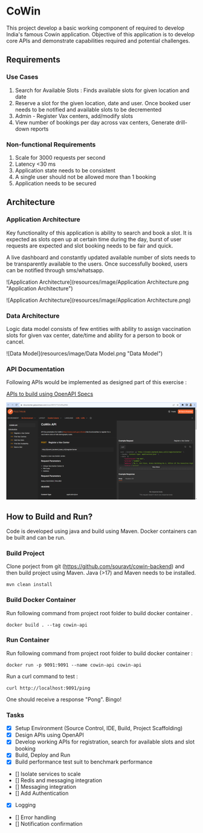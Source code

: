 # CoWin 

This project develop a basic working component of required to develop India's famous Cowin application. Objective of this application is to develop core APIs and demonstrate capabilities required and potential challenges.


## Requirements

### Use Cases

1. Search for Available Slots : Finds available slots for given location and date
2. Reserve a slot for the given location, date and user. Once booked user needs to be notified and available slots to be decremented
3. Admin - Register Vax centers, add/modify slots
4. View number of bookings per day across vax centers, Generate drill-down reports

### Non-functional Requirements

1. Scale for 3000 requests per second
2. Latency <30 ms
3. Application state needs to be consistent
4. A single user should not be allowed more than 1 booking
5. Application needs to be secured

## Architecture

### Application Architecture

Key functionality of this application is ability to search and book a slot. It is expected as slots open up at certain time during the day, burst of user requests are expected and slot booking needs to be fair and quick.

A live dashboard and constantly updated available number of slots needs to be transparently available to the users. Once successfully booked, users can be notified through sms/whatsapp.

![Application Architecture](resources/image/Application Architecture.png "Application Architecture")

![Application Architecture](resources/image/Application Architecture.png)



### Data Architecture

Logic data model consists of few entities with ability to assign vaccination slots for given vax center, date/time and ability for a person to book or cancel.

![Data Model](resources/image/Data Model.png "Data Model")

### API Documentation

Following APIs would be implemented as designed part of this exercise :

[APIs to build using OpenAPI Specs](https://documenter.getpostman.com/view/28972773/2s9XxyRtkk)

![OpenAPI Documentation](./resources/image/OpenAPI.png "API Documentation")

 


## How to Build and Run?


Code is developed using java and build using Maven. Docker containers can be built and can be run.

### Build Project

Clone porject from git (https://github.com/souravt/cowin-backend) and then build project using Maven. Java (>17) and Maven needs to be installed.

```
mvn clean install
```


### Build Docker Container

Run following command from project root folder to build docker container .

``` 
docker build . --tag cowin-api
```

### Run Container

Run following command from project root folder to build docker container :

```
docker run -p 9091:9091 --name cowin-api cowin-api 
```

Run a curl command to test :

```
curl http://localhost:9091/ping
```

One should receive a response "Pong". Bingo!

### Tasks
- [x] Setup Environment (Source Control, IDE, Build, Project Scaffolding)
- [x] Design APIs using OpenAPI
- [x] Develop working APIs for registration, search for available slots and slot booking
- [x] Build, Deploy and Run 
- [x] Build performance test suit to benchmark performance
- [] Isolate services to scale
- [] Redis and messaging integration
- [] Messaging integration
- [] Add Authentication
- [x] Logging
- [] Error handling
- [] Notification confirmation

 


